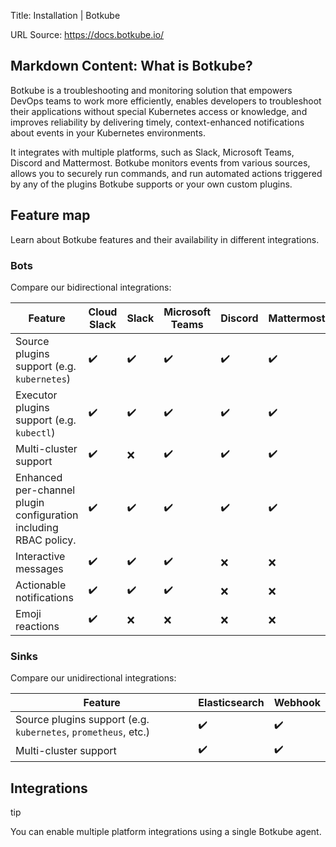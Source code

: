 Title: Installation | Botkube

URL Source: https://docs.botkube.io/

Markdown Content:
What is Botkube?[​](#what-is-botkube "Direct link to What is Botkube?")
-----------------------------------------------------------------------

Botkube is a troubleshooting and monitoring solution that empowers DevOps teams to work more efficiently, enables developers to troubleshoot their applications without special Kubernetes access or knowledge, and improves reliability by delivering timely, context-enhanced notifications about events in your Kubernetes environments.

It integrates with multiple platforms, such as Slack, Microsoft Teams, Discord and Mattermost. Botkube monitors events from various sources, allows you to securely run commands, and run automated actions triggered by any of the plugins Botkube supports or your own custom plugins.

Feature map[​](#feature-map "Direct link to Feature map")
---------------------------------------------------------

Learn about Botkube features and their availability in different integrations.

### Bots[​](#bots "Direct link to Bots")

Compare our bidirectional integrations:

| Feature | Cloud Slack | Slack | Microsoft Teams | Discord | Mattermost |
| --- | --- | --- | --- | --- | --- |
| Source plugins support (e.g. `kubernetes`) | ✔️ | ✔️ | ✔️ | ✔️ | ✔️ |
| Executor plugins support (e.g. `kubectl`) | ✔️ | ✔️ | ✔️ | ✔️ | ✔️ |
| Multi-cluster support | ✔️ | ❌ | ✔️ | ✔️ | ✔️ |
| Enhanced per-channel plugin configuration including RBAC policy. | ✔️ | ✔️ | ✔️ | ✔️ | ✔️ |
| Interactive messages | ✔️ | ✔️ | ✔️ | ❌ | ❌ |
| Actionable notifications | ✔️ | ✔️ | ✔️ | ❌ | ❌ |
| Emoji reactions | ✔️ | ❌ | ❌ | ❌ | ❌ |

### Sinks[​](#sinks "Direct link to Sinks")

Compare our unidirectional integrations:

| Feature | Elasticsearch | Webhook |
| --- | --- | --- |
| Source plugins support (e.g. `kubernetes`, `prometheus`, etc.) | ✔️ | ✔️ |
| Multi-cluster support | ✔️ | ✔️ |

Integrations[​](#integrations "Direct link to Integrations")
------------------------------------------------------------

tip

You can enable multiple platform integrations using a single Botkube agent.

